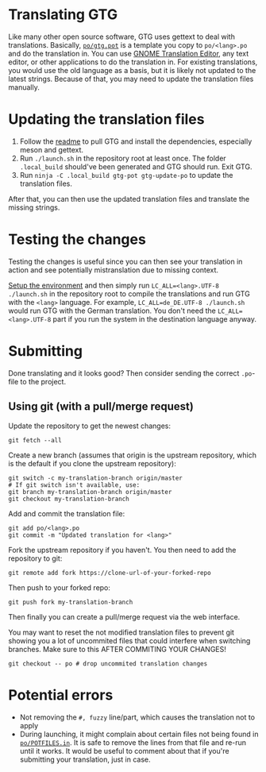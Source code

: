 # Translating GTG

Like many other open source software, GTG uses gettext to deal with translations.
Basically, [`po/gtg.pot`][gtg-pot] is a template you copy to `po/<lang>.po` and do the translation in.
You can use [GNOME Translation Editor][gtranslator], any text editor, or other applications to do the translation in.
For existing translations, you would use the old language as a basis, but it is likely not updated to the latest strings.
Because of that, you may need to update the translation files manually.

[gtg-pot]: ../../po/gtg.pot
[gtranslator]: https://wiki.gnome.org/Apps/Gtranslator/
[gettext-plural]: https://www.gnu.org/software/gettext/manual/html_node/Translating-plural-forms.html#Translating-plural-forms

# Updating the translation files

1. Follow the [readme][readme] to pull GTG and install the dependencies, especially meson and gettext.
2. Run `./launch.sh` in the repository root at least once. The folder `.local_build` should've been generated and GTG should run. Exit GTG.
3. Run `ninja -C .local_build gtg-pot gtg-update-po` to update the translation files.

[readme]: ../../README.md

After that, you can then use the updated translation files and translate the missing strings.

# Testing the changes

Testing the changes is useful since you can then see your translation in action and see potentially mistranslation due to missing context.

[Setup the environment][readme] and then simply run `LC_ALL=<lang>.UTF-8 ./launch.sh` in the repository root to compile the translations and run GTG with the `<lang>` language.
For example, `LC_ALL=de_DE.UTF-8 ./launch.sh` would run GTG with the German translation.
You don't need the `LC_ALL=<lang>.UTF-8` part if you run the system in the destination language anyway.

# Submitting

Done translating and it looks good?
Then consider sending the correct `.po`-file to the project.

## Using git (with a pull/merge request)

Update the repository to get the newest changes:

    git fetch --all

Create a new branch (assumes that origin is the upstream repository, which is the default if you clone the upstream repository):

    git switch -c my-translation-branch origin/master
    # If git switch isn't available, use:
    git branch my-translation-branch origin/master
    git checkout my-translation-branch

Add and commit the translation file:

    git add po/<lang>.po
    git commit -m "Updated translation for <lang>"

Fork the upstream repository if you haven't.
You then need to add the repository to git:

    git remote add fork https://clone-url-of-your-forked-repo

Then push to your forked repo:

    git push fork my-translation-branch

Then finally you can create a pull/merge request via the web interface.

You may want to reset the not modified translation files to prevent git showing you a lot of uncommited files that could interfere when switching branches.
Make sure to this AFTER COMMITING YOUR CHANGES!

    git checkout -- po # drop uncommited translation changes

# Potential errors

* Not removing the `#, fuzzy` line/part, which causes the translation not to apply
* During launching, it might complain about certain files not being found in [`po/POTFILES.in`][POTFILES.IN].
  It is safe to remove the lines from that file and re-run until it works.
  It would be useful to comment about that if you're submitting your translation, just in case.

[POTFILES.IN]: ../../po/POTFILES.in
